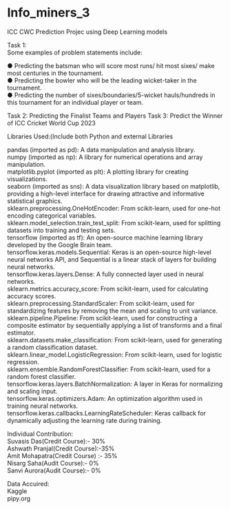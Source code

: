 # Info_miners_3

ICC CWC Prediction Projec using Deep Learning models

Task 1:\
Some examples of problem statements include:

● Predicting the batsman who will score most runs/ hit most sixes/ make most centuries in
the tournament.\
● Predicting the bowler who will be the leading wicket-taker in the tournament.\
● Predicting the number of sixes/boundaries/5-wicket hauls/hundreds in this tournament for
an individual player or team.

Task 2: Predicting the Finalist Teams and Players
Task 3: Predict the Winner of ICC Cricket World Cup 2023

Libraries Used:(Include both Python and external Libraries

pandas (imported as pd): A data manipulation and analysis library.\
numpy (imported as np): A library for numerical operations and array manipulation.\
matplotlib.pyplot (imported as plt): A plotting library for creating visualizations.\
seaborn (imported as sns): A data visualization library based on matplotlib, providing a high-level interface for drawing attractive and informative statistical graphics.\
sklearn.preprocessing.OneHotEncoder: From scikit-learn, used for one-hot encoding categorical variables.\
sklearn.model_selection.train_test_split: From scikit-learn, used for splitting datasets into training and testing sets.\
tensorflow (imported as tf): An open-source machine learning library developed by the Google Brain team.\
tensorflow.keras.models.Sequential: Keras is an open-source high-level neural networks API, and Sequential is a linear stack of layers for building neural networks.\
tensorflow.keras.layers.Dense: A fully connected layer used in neural networks.\
sklearn.metrics.accuracy_score: From scikit-learn, used for calculating accuracy scores.\
sklearn.preprocessing.StandardScaler: From scikit-learn, used for standardizing features by removing the mean and scaling to unit variance.\
sklearn.pipeline.Pipeline: From scikit-learn, used for constructing a composite estimator by sequentially applying a list of transforms and a final estimator.\
sklearn.datasets.make_classification: From scikit-learn, used for generating a random classification dataset.\
sklearn.linear_model.LogisticRegression: From scikit-learn, used for logistic regression.\
sklearn.ensemble.RandomForestClassifier: From scikit-learn, used for a random forest classifier.\
tensorflow.keras.layers.BatchNormalization: A layer in Keras for normalizing and scaling input.\
tensorflow.keras.optimizers.Adam: An optimization algorithm used in training neural networks.\
tensorflow.keras.callbacks.LearningRateScheduler: Keras callback for dynamically adjusting the learning rate during training.

Individual Contribution:\
Suvasis Das(Credit Course):- 30%\
Ashwath Pranjal(Credit Course):-35%\
Amit Mohapatra(Credit Course) :- 35%\
Nisarg Saha(Audit Course):- 0%\
Sanvi Aurora(Audit Course):- 0%

Data Accuired:\
Kaggle\
pipy.org
